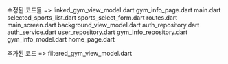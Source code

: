 수정된 코드들 =>
linked_gym_view_model.dart
gym_info_page.dart
main.dart
selected_sports_list.dart
sports_select_form.dart
routes.dart
main_screen.dart
background_view_model.dart
auth_repository.dart
auth_service.dart
user_repository.dart
gym_Info_repository.dart
gym_info_model.dart
home_page.dart

추가된 코드 =>
filtered_gym_view_model.dart
